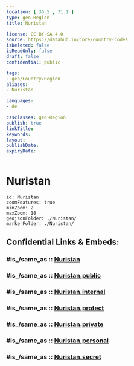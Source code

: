 ```yaml
---
location: [ 35.5 , 71.1 ] 
type: geo-Region
title: Nuristan

license: CC BY-SA 4.0
source: https://datahub.io/core/country-codes
isDeleted: false
isReadOnly: false
draft: false
confidential: public

tags:
- geo/Country/Region
aliases:
- Nuristan

Languages:
- de

cssclasses: geo-Region
publish: true
linkTitle: 
keywords: 
layout: 
publishDate: 
expiryDate: 
---
```


# Nuristan

```leaflet
id: Nuristan
zoomFeatures: true 
minZoom: 2 
maxZoom: 18
geojsonFolder: ./Nuristan/
markerFolder: ./Nuristan/
```


## Confidential Links & Embeds: 

### #is_/same_as :: [Nuristan](/_Standards/Earth/Continent/Asia/Asia~Central/Afghanistan/provinces~Afghanistan/Nuristan.md) 

### #is_/same_as :: [Nuristan.public](/_public/Earth/Continent/Asia/Asia~Central/Afghanistan/provinces~Afghanistan/Nuristan.public.md) 

### #is_/same_as :: [Nuristan.internal](/_internal/Earth/Continent/Asia/Asia~Central/Afghanistan/provinces~Afghanistan/Nuristan.internal.md) 

### #is_/same_as :: [Nuristan.protect](/_protect/Earth/Continent/Asia/Asia~Central/Afghanistan/provinces~Afghanistan/Nuristan.protect.md) 

### #is_/same_as :: [Nuristan.private](/_private/Earth/Continent/Asia/Asia~Central/Afghanistan/provinces~Afghanistan/Nuristan.private.md) 

### #is_/same_as :: [Nuristan.personal](/_personal/Earth/Continent/Asia/Asia~Central/Afghanistan/provinces~Afghanistan/Nuristan.personal.md) 

### #is_/same_as :: [Nuristan.secret](/_secret/Earth/Continent/Asia/Asia~Central/Afghanistan/provinces~Afghanistan/Nuristan.secret.md)

